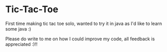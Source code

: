 # Tic-Tac-Toe
First time making tic tac toe solo, wanted to try it in java as I'd like to learn some java :)

Please do write to me on how I could improve my code, all feedback is appreciated :)!!
